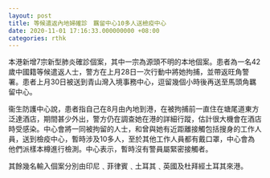 ```yaml
---
layout: post
title: 等候遣返內地婦確診　羈留中心10多人送檢疫中心
date: 2020-11-01 17:16:33.000000000 +08:00
categories: rthk
---
```


本港新增7宗新型肺炎確診個案，其中一宗為源頭不明的本地個案。患者為一名42歲中國籍等候遣返人士，警方在上月28日一次行動中將她拘捕，並帶返旺角警署。患者上月30日被送到青山灣入境事務中心，逗留幾個小時後再送至馬頭角羈留中心。

衞生防護中心說，患者指自己在8月由內地到港，在被拘捕前一直住在塘尾道東方泛達酒店，期間甚少外出，警方仍在調查她在港的詳細行蹤，估計很大機會在酒店時受感染。中心會將一同被拘留的人士，和曾與她有近距離接觸包括搜身的工作人員，送到檢疫中心，暫時涉及10多人，至於其他工作人員都有戴口罩，中心會為他們派樣本樽進行檢測。中心表示，暫時沒有警員屬緊密接觸者。

其餘幾名輸入個案分別由印尼﹑菲律賓﹑土耳其﹑英國及杜拜經土耳其來港。
